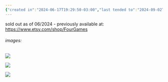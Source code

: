 ```yaml
---
{"created in":"2024-06-17T19:29:50-03:00","last tended to":"2024-09-02T15:23:00-03:00","aliases":["fourgames cards","fourgame cards","fourgames deck","card deck"],"tags":["player","tool","facilitation","alchemy"],"dg-publish":true,"permalink":"/projects-and-tools/tools/player/fourgames-card-deck/","dgPassFrontmatter":true,"created":"2024-06-17T19:29:50.883-03:00","updated":"2024-09-02T15:23:00.784-03:00"}
---
```


sold out as of 06/2024 - previously available at: https://www.etsy.com/shop/FourGames
###### images:

<!--![fourgames deck.jpeg|700](/img/user/assets/fourgames%20deck.jpeg)-->
![](https://i.imgur.com/B9TmJ81.jpeg)

<!--![fourgames deck - full.jpeg](/img/user/assets/fourgames%20deck%20-%20full.jpeg)-->
![](https://i.imgur.com/gSS8l4u.jpg)

<!--![fourgames deck - full.jpeg](/img/user/assets/fourgames%20deck%20-%20full.jpeg)-->
![](https://i.imgur.com/8GAU8WZ.jpeg)
